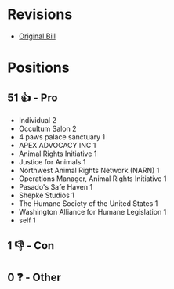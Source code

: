 # Revisions
* [Original Bill](1/)

# Positions
## 51 👍 - Pro
* Individual 2
* Occultum Salon 2
* 4 paws palace sanctuary  1
* APEX ADVOCACY INC 1
* Animal Rights Initiative 1
* Justice for Animals 1
* Northwest Animal Rights Network (NARN) 1
* Operations Manager, Animal Rights Initiative 1
* Pasado's Safe Haven 1
* Shepke Studios 1
* The Humane Society of the United States 1
* Washington Alliance for Humane Legislation 1
* self 1

## 1 👎 - Con

## 0 ❓ - Other
